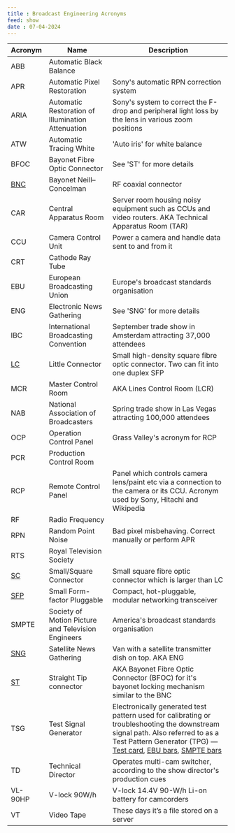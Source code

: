 ```yaml
---
title : Broadcast Engineering Acronyms
feed: show
date : 07-04-2024
---
```


| Acronym | Name | Description |
| --- | --- | --- |
| ABB | Automatic Black Balance |  |
| APR | Automatic Pixel Restoration | Sony's automatic RPN correction system |
| ARIA | Automatic Restoration of Illumination Attenuation | Sony's system to correct the F-drop and peripheral light loss by the lens in various zoom positions |
| ATW | Automatic Tracing White | 'Auto iris' for white balance |
| BFOC | Bayonet Fibre Optic Connector | See 'ST' for more details |
| [BNC](https://en.wikipedia.org/wiki/BNC_connector) | Bayonet Neill–Concelman | RF coaxial connector |
| CAR | Central Apparatus Room | Server room housing noisy equipment such as CCUs and video routers. AKA Technical Apparatus Room (TAR) |
| CCU | Camera Control Unit | Power a camera and handle data sent to and from it |
| CRT | Cathode Ray Tube |  |
| EBU | European Broadcasting Union | Europe's broadcast standards organisation |
| ENG | Electronic News Gathering | See 'SNG' for more details |
| IBC | International Broadcasting Convention | September trade show in Amsterdam attracting 37,000 attendees |
| [LC](https://en.wikipedia.org/wiki/Optical_fiber_connector#Types) | Little Connector | Small high-density square fibre optic connector. Two can fit into one duplex SFP |
| MCR | Master Control Room | AKA Lines Control Room (LCR) |
| NAB | National Association of Broadcasters | Spring trade show in Las Vegas attracting 100,000 attendees |
| OCP | Operation Control Panel | Grass Valley's acronym for RCP |
| PCR | Production Control Room |  |
| RCP | Remote Control Panel | Panel which controls camera lens/paint etc via a connection to the camera or its CCU. Acronym used by Sony, Hitachi and Wikipedia |
| RF | Radio Frequency |  |
| RPN | Random Point Noise | Bad pixel misbehaving. Correct manually or perform APR |
| RTS | Royal Television Society |  |
| [SC](https://en.wikipedia.org/wiki/Optical_fiber_connector#Types) | Small/Square Connector | Small square fibre optic connector which is larger than LC |
| [SFP](https://en.wikipedia.org/wiki/Small_Form-factor_Pluggable) | Small Form-factor Pluggable | Compact, hot-pluggable, modular networking transceiver |
| SMPTE | Society of Motion Picture and Television Engineers | America's broadcast standards organisation |
| [SNG](https://en.wikipedia.org/wiki/Electronic_news_gathering) | Satellite News Gathering | Van with a satellite transmitter dish on top. AKA ENG |
| [ST](https://en.wikipedia.org/wiki/Optical_fiber_connector#Types) | Straight Tip connector | AKA Bayonet Fibre Optic Connector (BFOC) for it's bayonet locking mechanism similar to the BNC |
| TSG | Test Signal Generator | Electronically generated test pattern used for calibrating or troubleshooting the downstream signal path. Also referred to as a Test Pattern Generator (TPG) — [Test card](https://en.wikipedia.org/wiki/Test_card), [EBU bars](https://en.wikipedia.org/wiki/EBU_color_bars), [SMPTE bars](https://en.wikipedia.org/wiki/SMPTE_color_bars) |
| TD  | Technical Director | Operates multi-cam switcher, according to the show director's production cues |
| VL-90HP | V-lock 90W/h | V-lock 14.4V 90-W/h Li-on battery for camcorders |
| VT  | Video Tape | These days it’s a file stored on a server |
